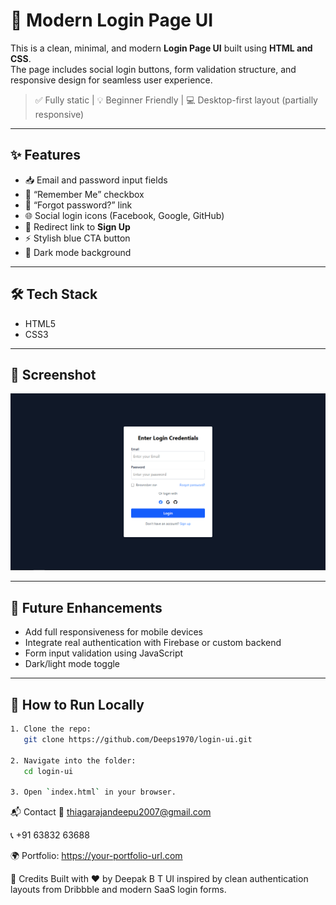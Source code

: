 # 🔐 Modern Login Page UI

This is a clean, minimal, and modern **Login Page UI** built using **HTML and CSS**.  
The page includes social login buttons, form validation structure, and responsive design for seamless user experience.

> ✅ Fully static | 💡 Beginner Friendly | 💻 Desktop-first layout (partially responsive)

---

## ✨ Features

- 📥 Email and password input fields  
- 🧠 “Remember Me” checkbox  
- 🔑 “Forgot password?” link  
- 🌐 Social login icons (Facebook, Google, GitHub)  
- 🔄 Redirect link to **Sign Up**  
- ⚡ Stylish blue CTA button  
- 🖤 Dark mode background  

---

## 🛠️ Tech Stack

- HTML5  
- CSS3  

---

## 📸 Screenshot

![Login Page UI](./login-tailwind.png)

---

## 🚧 Future Enhancements

- Add full responsiveness for mobile devices  
- Integrate real authentication with Firebase or custom backend  
- Form input validation using JavaScript  
- Dark/light mode toggle  

---

## 🏁 How to Run Locally

```bash
1. Clone the repo:
   git clone https://github.com/Deeps1970/login-ui.git

2. Navigate into the folder:
   cd login-ui

3. Open `index.html` in your browser.
```

📬 Contact
📧 thiagarajandeepu2007@gmail.com

📞 +91 63832 63688

🌍 Portfolio: https://your-portfolio-url.com

🙌 Credits
Built with ❤️ by Deepak B T
UI inspired by clean authentication layouts from Dribbble and modern SaaS login forms.
